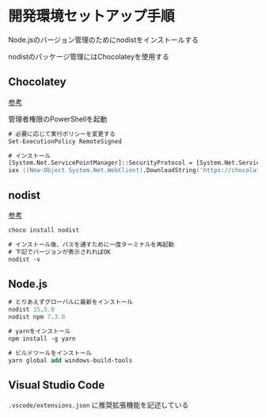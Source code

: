 # 開発環境セットアップ手順

Node.jsのバージョン管理のためにnodistをインストールする

nodistのパッケージ管理にはChocolateyを使用する

## Chocolatey

[参考](https://chocolatey.org/install)

管理者権限のPowerShellを起動

```ps
# 必要に応じて実行ポリシーを変更する
Set-ExecutionPolicy RemoteSigned

# インストール
[System.Net.ServicePointManager]::SecurityProtocol = [System.Net.ServicePointManager]::SecurityProtocol -bor 3072
iex ((New-Object System.Net.WebClient).DownloadString('https://chocolatey.org/install.ps1'))
```

## nodist

[参考](https://github.com/nullivex/nodist#installation)

```ps
choco install nodist

# インストール後、パスを通すために一度ターミナルを再起動
# 下記でバージョンが表示されればOK
nodist -v
```

## Node.js

```ps
# とりあえずグローバルに最新をインストール
nodist 15.5.0
nodist npm 7.3.0

# yarnをインストール
npm install -g yarn

# ビルドツールをインストール
yarn global add windows-build-tools
```

## Visual Studio Code

`.vscode/extensions.json` に推奨拡張機能を記述している
